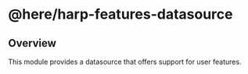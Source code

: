 # @here/harp-features-datasource

## Overview

This module provides a datasource that offers support for user features.
